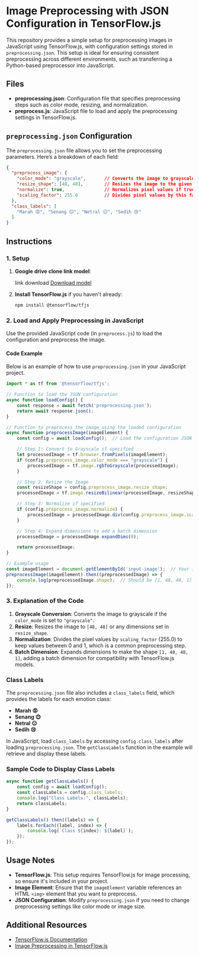 # Image Preprocessing with JSON Configuration in TensorFlow.js

This repository provides a simple setup for preprocessing images in JavaScript using TensorFlow.js, with configuration settings stored in `preprocessing.json`. This setup is ideal for ensuring consistent preprocessing across different environments, such as transferring a Python-based preprocessor into JavaScript.

## Files

- **preprocessing.json**: Configuration file that specifies preprocessing steps such as color mode, resizing, and normalization.
- **preprocess.js**: JavaScript file to load and apply the preprocessing settings in TensorFlow.js.

## `preprocessing.json` Configuration

The `preprocessing.json` file allows you to set the preprocessing parameters. Here’s a breakdown of each field:

```json
{
  "preprocess_image": {
    "color_mode": "grayscale",       // Converts the image to grayscale if set to "grayscale"
    "resize_shape": [48, 48],        // Resizes the image to the given width and height
    "normalize": true,               // Normalizes pixel values if true
    "scaling_factor": 255.0          // Divides pixel values by this factor during normalization
  },
  "class_labels": [
    "Marah 😡", "Senang 😊", "Netral 😐", "Sedih 😢"
  ]
}
```

## Instructions

### 1. Setup

1. **Google drive clone link model**:
   
   link download [Download model](https://drive.google.com/uc?id=1YQT-g3gAZqWS1dRwumvZKiFsREsmxr-J)
   

2. **Install TensorFlow.js** if you haven’t already:
   ```bash
   npm install @tensorflow/tfjs
   ```

### 2. Load and Apply Preprocessing in JavaScript

Use the provided JavaScript code (in `preprocess.js`) to load the configuration and preprocess the image.

#### Code Example

Below is an example of how to use `preprocessing.json` in your JavaScript project.

```javascript
import * as tf from '@tensorflow/tfjs';

// Function to load the JSON configuration
async function loadConfig() {
    const response = await fetch('preprocessing.json');
    return await response.json();
}

// Function to preprocess the image using the loaded configuration
async function preprocessImage(imageElement) {
    const config = await loadConfig();  // Load the configuration JSON

    // Step 1: Convert to Grayscale if specified
    let processedImage = tf.browser.fromPixels(imageElement);
    if (config.preprocess_image.color_mode === "grayscale") {
        processedImage = tf.image.rgbToGrayscale(processedImage);
    }

    // Step 2: Resize the Image
    const resizeShape = config.preprocess_image.resize_shape;
    processedImage = tf.image.resizeBilinear(processedImage, resizeShape);

    // Step 3: Normalize if specified
    if (config.preprocess_image.normalize) {
        processedImage = processedImage.div(config.preprocess_image.scaling_factor);
    }

    // Step 4: Expand dimensions to add a batch dimension
    processedImage = processedImage.expandDims(0);

    return processedImage;
}

// Example usage
const imageElement = document.getElementById('input-image');  // Your image element
preprocessImage(imageElement).then((preprocessedImage) => {
    console.log(preprocessedImage.shape);  // Should be [1, 48, 48, 1] if grayscale and resized
});
```

### 3. Explanation of the Code

1. **Grayscale Conversion**: Converts the image to grayscale if the `color_mode` is set to `"grayscale"`.
2. **Resize**: Resizes the image to `[48, 48]` or any dimensions set in `resize_shape`.
3. **Normalization**: Divides the pixel values by `scaling_factor` (255.0) to keep values between 0 and 1, which is a common preprocessing step.
4. **Batch Dimension**: Expands dimensions to make the shape `[1, 48, 48, 1]`, adding a batch dimension for compatibility with TensorFlow.js models.

### Class Labels

The `preprocessing.json` file also includes a `class_labels` field, which provides the labels for each emotion class:
- **Marah 😡**
- **Senang 😊**
- **Netral 😐**
- **Sedih 😢**

In JavaScript, load `class_labels` by accessing `config.class_labels` after loading `preprocessing.json`. The `getClassLabels` function in the example will retrieve and display these labels.

### Sample Code to Display Class Labels

```javascript
async function getClassLabels() {
    const config = await loadConfig();
    const classLabels = config.class_labels;
    console.log("Class Labels:", classLabels);
    return classLabels;
}

getClassLabels().then((labels) => {
    labels.forEach((label, index) => {
        console.log(`Class ${index}: ${label}`);
    });
});
```

## Usage Notes

- **TensorFlow.js**: This setup requires TensorFlow.js for image processing, so ensure it's included in your project.
- **Image Element**: Ensure that the `imageElement` variable references an HTML `<img>` element that you want to preprocess.
- **JSON Configuration**: Modify `preprocessing.json` if you need to change preprocessing settings like color mode or image size.

## Additional Resources

- [TensorFlow.js Documentation](https://js.tensorflow.org/api/latest/)
- [Image Preprocessing in TensorFlow.js](https://www.tensorflow.org/js/guide)
